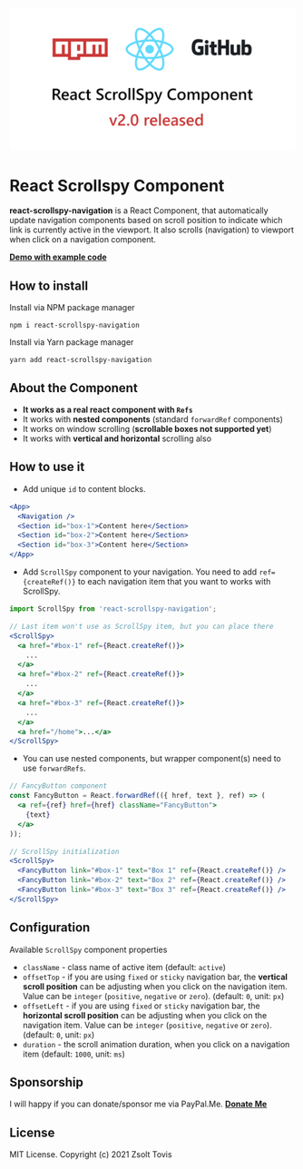 ## ![Poster](assets/poster.png)

# React Scrollspy Component

**react-scrollspy-navigation** is a React Component, that automatically update navigation components based on scroll
position to indicate which link is currently active in the viewport. It also scrolls (navigation) to viewport when click
on a navigation component.

**[Demo with example code](https://mvzn2.csb.app/)**

## How to install

Install via NPM package manager

```
npm i react-scrollspy-navigation
```

Install via Yarn package manager

```
yarn add react-scrollspy-navigation
```

## About the Component

- **It works as a real react component with `Refs`**
- It works with **nested components** (standard `forwardRef` components)
- It works on window scrolling (**scrollable boxes not supported yet**)
- It works with **vertical and horizontal** scrolling also

## How to use it

- Add unique `id` to content blocks.

```jsx
<App>
  <Navigation />
  <Section id="box-1">Content here</Section>
  <Section id="box-2">Content here</Section>
  <Section id="box-3">Content here</Section>
</App>
```

- Add `ScrollSpy` component to your navigation. You need to add `ref={createRef()}` to each navigation item that you
  want to works with ScrollSpy.

```jsx
import ScrollSpy from 'react-scrollspy-navigation';
```

```jsx
// Last item won't use as ScrollSpy item, but you can place there
<ScrollSpy>
  <a href="#box-1" ref={React.createRef()}>
    ...
  </a>
  <a href="#box-2" ref={React.createRef()}>
    ...
  </a>
  <a href="#box-3" ref={React.createRef()}>
    ...
  </a>
  <a href="/home">...</a>
</ScrollSpy>
```

- You can use nested components, but wrapper component(s) need to use `forwardRefs`.

```jsx
// FancyButton component
const FancyButton = React.forwardRef(({ href, text }, ref) => (
  <a ref={ref} href={href} className="FancyButton">
    {text}
  </a>
));
```

```jsx
// ScrollSpy initialization
<ScrollSpy>
  <FancyButton link="#box-1" text="Box 1" ref={React.createRef()} />
  <FancyButton link="#box-2" text="Box 2" ref={React.createRef()} />
  <FancyButton link="#box-3" text="Box 3" ref={React.createRef()} />
</ScrollSpy>
```

## Configuration

Available `ScrollSpy` component properties

- `className` - class name of active item (default: `active`)
- `offsetTop` - if you are using `fixed` or `sticky` navigation bar, the **vertical scroll position** can be adjusting
  when you click on the navigation item. Value can be `integer` (`positive`, `negative` or `zero`). (default: `0`, unit:
  `px`)
- `offsetLeft` - if you are using `fixed` or `sticky` navigation bar, the **horizontal scroll position** can be
  adjusting when you click on the navigation item. Value can be `integer` (`positive`, `negative` or `zero`). (default:
  `0`, unit: `px`)
- `duration` - the scroll animation duration, when you click on a navigation item (default: `1000`, unit: `ms`)

## Sponsorship

I will happy if you can donate/sponsor me via PayPal.Me. **[Donate Me](https://paypal.me/toviszsolt)**

## License

MIT License. Copyright (c) 2021 Zsolt Tovis
